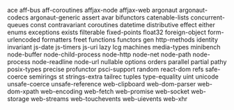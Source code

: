 ace
aff-bus
aff-coroutines
affjax-node
affjax-web
argonaut
argonaut-codecs
argonaut-generic
assert
avar
bifunctors
catenable-lists
concurrent-queues
const
contravariant
coroutines
datetime
distributive
effect
either
enums
exceptions
exists
filterable
fixed-points
float32
foreign-object
form-urlencoded
formatters
freet
functions
functors
gen
http-methods
identity
invariant
js-date
js-timers
js-uri
lazy
lcg
machines
media-types
minibench
node-buffer
node-child-process
node-http
node-net
node-path
node-process
node-readline
node-url
nullable
options
orders
parallel
partial
pathy
posix-types
precise
profunctor
psci-support
random
react-dom
refs
safe-coerce
semirings
st
strings-extra
tailrec
tuples
type-equality
uint
unicode
unsafe-coerce
unsafe-reference
web-clipboard
web-dom-parser
web-dom-xpath
web-encoding
web-fetch
web-promise
web-socket
web-storage
web-streams
web-touchevents
web-uievents
web-xhr